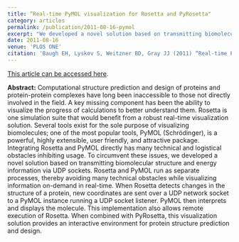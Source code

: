```yaml
---
title: “Real-time PyMOL visualization for Rosetta and PyRosetta"
category: articles
permalink: /publication/2011-08-16-pymol
excerpt: "We developed a novel solution based on transmitting biomolecular structure and energy information via UDP sockets to enable real-time visualization of Rosetta simulations in PyMOL."
date: 2011-08-16
venue: 'PLOS ONE'
citation: 'Baugh EH, Lyskov S, Weitzner BD, Gray JJ (2011) “Real-time PyMOL visualization for Rosetta and PyRosetta,” <i>PLOS ONE</i> 6(8): e21931. DOI: 10.1371/journal.pone.0021931'
---
```


<a href='http://journals.plos.org/plosone/article?id=10.1371/journal.pone.0021931'>This article can be accessed here</a>.

**Abstract:** Computational structure prediction and design of proteins and protein-protein complexes have long been inaccessible to those not directly involved in the field. A key missing component has been the ability to visualize the progress of calculations to better understand them. Rosetta is one simulation suite that would benefit from a robust real-time visualization solution. Several tools exist for the sole purpose of visualizing biomolecules; one of the most popular tools, PyMOL (Schrödinger), is a powerful, highly extensible, user friendly, and attractive package. Integrating Rosetta and PyMOL directly has many technical and logistical obstacles inhibiting usage. To circumvent these issues, we developed a novel solution based on transmitting biomolecular structure and energy information via UDP sockets. Rosetta and PyMOL run as separate processes, thereby avoiding many technical obstacles while visualizing information on-demand in real-time. When Rosetta detects changes in the structure of a protein, new coordinates are sent over a UDP network socket to a PyMOL instance running a UDP socket listener. PyMOL then interprets and displays the molecule. This implementation also allows remote execution of Rosetta. When combined with PyRosetta, this visualization solution provides an interactive environment for protein structure prediction and design.